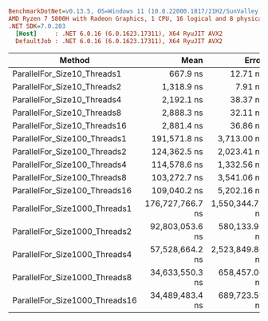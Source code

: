 ``` ini

BenchmarkDotNet=v0.13.5, OS=Windows 11 (10.0.22000.1817/21H2/SunValley)
AMD Ryzen 7 5800H with Radeon Graphics, 1 CPU, 16 logical and 8 physical cores
.NET SDK=7.0.203
  [Host]     : .NET 6.0.16 (6.0.1623.17311), X64 RyuJIT AVX2
  DefaultJob : .NET 6.0.16 (6.0.1623.17311), X64 RyuJIT AVX2


```
|                         Method |             Mean |           Error |          StdDev |           Median |   Gen0 | Allocated |
|------------------------------- |-----------------:|----------------:|----------------:|-----------------:|-------:|----------:|
|    ParallelFor_Size10_Threads1 |         667.9 ns |        12.71 ns |        12.48 ns |         664.8 ns | 0.1831 |    1.5 KB |
|    ParallelFor_Size10_Threads2 |       1,318.9 ns |         7.91 ns |         7.40 ns |       1,319.1 ns | 0.2022 |   1.65 KB |
|    ParallelFor_Size10_Threads4 |       2,192.1 ns |        38.37 ns |        35.89 ns |       2,186.0 ns | 0.2518 |   2.05 KB |
|    ParallelFor_Size10_Threads8 |       2,888.3 ns |        32.11 ns |        30.04 ns |       2,890.5 ns | 0.2975 |   2.43 KB |
|   ParallelFor_Size10_Threads16 |       2,881.4 ns |        36.86 ns |        32.68 ns |       2,885.0 ns | 0.2975 |   2.44 KB |
|   ParallelFor_Size100_Threads1 |     191,571.8 ns |     3,713.00 ns |     4,275.90 ns |     192,771.5 ns |      - |    1.5 KB |
|   ParallelFor_Size100_Threads2 |     124,362.5 ns |     2,023.41 ns |     1,689.64 ns |     124,058.2 ns | 0.1221 |   1.65 KB |
|   ParallelFor_Size100_Threads4 |     114,578.6 ns |     1,332.56 ns |     1,246.47 ns |     113,851.7 ns | 0.2441 |   2.13 KB |
|   ParallelFor_Size100_Threads8 |     103,272.7 ns |     3,541.06 ns |    10,440.90 ns |     101,944.3 ns | 0.3662 |   2.97 KB |
|  ParallelFor_Size100_Threads16 |     109,040.2 ns |     5,202.16 ns |    15,338.68 ns |     103,633.0 ns | 0.4883 |   4.56 KB |
|  ParallelFor_Size1000_Threads1 | 176,727,766.7 ns | 1,550,344.73 ns | 1,294,608.07 ns | 176,695,333.3 ns |      - |   2.18 KB |
|  ParallelFor_Size1000_Threads2 |  92,803,053.6 ns |   580,133.97 ns |   514,273.65 ns |  92,843,725.0 ns |      - |   1.82 KB |
|  ParallelFor_Size1000_Threads4 |  57,528,664.2 ns | 2,523,849.86 ns | 7,441,628.27 ns |  55,628,333.3 ns |      - |    2.2 KB |
|  ParallelFor_Size1000_Threads8 |  34,633,550.3 ns |   658,457.06 ns | 1,746,134.73 ns |  34,187,675.0 ns |      - |   3.03 KB |
| ParallelFor_Size1000_Threads16 |  34,489,483.4 ns |   689,723.59 ns | 1,978,946.26 ns |  34,187,793.8 ns |      - |   4.73 KB |
